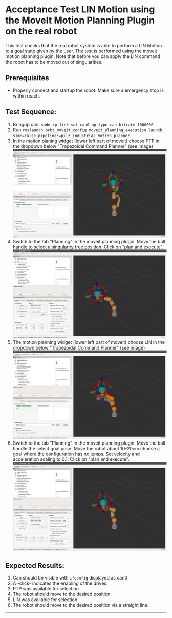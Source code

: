 <!--
Software License Agreement (BSD License)

Copyright (c) 2018 Pilz GmbH & Co. KG
All rights reserved.

Redistribution and use in source and binary forms, with or without
modification, are permitted provided that the following conditions
are met:

 * Redistributions of source code must retain the above copyright
   notice, this list of conditions and the following disclaimer.
 * Redistributions in binary form must reproduce the above
   copyright notice, this list of conditions and the following
   disclaimer in the documentation and/or other materials provided
   with the distribution.
 * Neither the name of Pilz GmbH & Co. KG nor the names of its
   contributors may be used to endorse or promote products derived
   from this software without specific prior written permission.

THIS SOFTWARE IS PROVIDED BY THE COPYRIGHT HOLDERS AND CONTRIBUTORS
"AS IS" AND ANY EXPRESS OR IMPLIED WARRANTIES, INCLUDING, BUT NOT
LIMITED TO, THE IMPLIED WARRANTIES OF MERCHANTABILITY AND FITNESS
FOR A PARTICULAR PURPOSE ARE DISCLAIMED. IN NO EVENT SHALL THE
COPYRIGHT OWNER OR CONTRIBUTORS BE LIABLE FOR ANY DIRECT, INDIRECT,
INCIDENTAL, SPECIAL, EXEMPLARY, OR CONSEQUENTIAL DAMAGES (INCLUDING,
BUT NOT LIMITED TO, PROCUREMENT OF SUBSTITUTE GOODS OR SERVICES;
LOSS OF USE, DATA, OR PROFITS; OR BUSINESS INTERRUPTION) HOWEVER
CAUSED AND ON ANY THEORY OF LIABILITY, WHETHER IN CONTRACT, STRICT
LIABILITY, OR TORT (INCLUDING NEGLIGENCE OR OTHERWISE) ARISING IN
ANY WAY OUT OF THE USE OF THIS SOFTWARE, EVEN IF ADVISED OF THE
POSSIBILITY OF SUCH DAMAGE.
-->

# Acceptance Test LIN Motion using the MoveIt Motion Planning Plugin on the real robot
This test checks that the real robot system is able to perform a LIN Motion to a goal state given by the user. The test is performed using the moveit motion planning plugin. Note that before you can apply the LIN command the robot has
to be moved out of singularities.

## Prerequisites
  - Properly connect and startup the robot. Make sure a emergency stop is within reach.

## Test Sequence:
  1. Bringup can: `sudo ip link set can0 up type can bitrate 1000000`
  2. Run `roslaunch prbt_moveit_config moveit_planning_execution.launch sim:=False pipeline:=pilz_industrial_motion_planner`
  3. In the motion planing widget (lower left part of moveit) choose PTP in the dropdown below "Trapezoidal Command Planner" (see image)
![moveit_1](img/acceptance_test_lin_img1.png)
  4. Switch to the tab "Planning" in the moveit planning plugin. Move the ball handle to select a singularity free position. Click on "plan and execute".
![moveit_2](img/acceptance_test_lin_img2.png)
  5. The motion planning widget (lower left part of moveit) choose LIN in the dropdown below "Trapezoidal Command Planner" (see image)
![moveit_1](img/acceptance_test_lin_img3.png)
  6. Switch to the tab "Planning" in the moveit planning plugin. Move the ball handle the select goal pose.
     Move the robot about 10-20cm choose a goal where the configuration has no jumps. Set velocity and acceleration scaling to 0.1. Click on "plan and execute".
![moveit_2](img/acceptance_test_lin_img4.png)

## Expected Results:
  1. Can should be visible with `ifconfig` displayed as can0
  2. A -click- indicates the enabling of the drives.
  3. PTP was available for selection
  4. The robot should move to the desired position.
  5. LIN was available for selection
  6. The robot should move to the desired position via a straight line.
---
